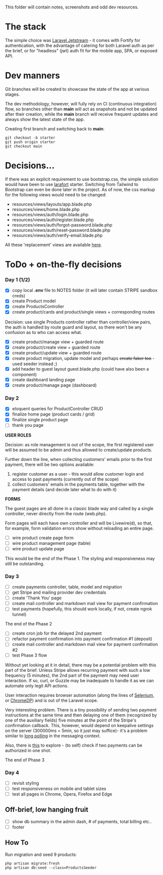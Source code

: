 This folder will contain notes, screenshots and odd dev resources.

# The stack

The simple choice was [Laravel Jetstream](https://jetstream.laravel.com/2.x/introduction.html) - it comes with
Fortify for authentication, with the advantage of catering for both Laravel auth as per the brief, or for
"headless" (jwt) auth fit for the mobile app, SPA, or exposed API.

# Dev manners

Git branches will be created to showcase the state of the app at various stages.

The dev methodology, however, will fully rely on CI (continuous integration) flow, so branches other than
**main** will act as snapshots and not be updated after their creation, while the **main** branch will receive
frequent updates and always show the latest state of the app.

Creating first branch and switching back to **main**:

```
git checkout -b starter
git push origin starter
git checkout main
```

# Decisions...
 
If there was an explicit requirement to use bootstrap.css, the simple solution would have been
to use [larafort](https://github.com/32u2/larafort) starter. Switching from Tailwind to Bootstrap
can even be done later in the project. As of now, the css markup for the following views would need to be changed:

- resources/views/layouts/app.blade.php
- resources/views/home.blade.php
- resources/views/auth/login.blade.php
- resources/views/auth/register.blade.php
- resources/views/auth/forgot-password.blade.php
- resources/views/auth/reset-password.blade.php
- resources/views/auth/verify-email.blade.php

All these 'replacement' views are available [here](https://github.com/32u2/larafort/tree/main/resources/views/auth).

# ToDo + on-the-fly decisions

### Day 1 (1/2)

- [x] copy local **.env** file to NOTES folder (it will later contain STRIPE sandbox creds)
- [x] create Product model
- [x] create ProductsController
- [x] create product/cards and product/single views + corresponding routes

Decision: use single Products controller rather than controller/view pairs, the auth is handled by route guard and layout,
so there won't be any confusion as to who can access what.

- [x] create product/manage view + guarded route
- [x] create product/create view + guarded route
- [x] create product/update view + guarded route
- [x] create product migration, update model and perhaps ~~create faker too~~ - used seeder instead ;)
- [x] add header to guest layout guest.blade.php (could have also been a component)
- [x] create dashboard landing page
- [x] create product/manage page (dashboard)

### Day 2

- [x] eloquent queries for ProductController CRUD
- [x] finalize home page (product cards / grid)
- [x] finalize single product page
- [ ] thank you page

**USER ROLES**

Decision: as role management is out of the scope, the first registered user will be assumed to be admin
and thus allowed to create/update products.

Further down the line, when collecting customers' emails prior to the first payment, there will be two
options available:

1. register customer as a user - this would allow customer login and access to past payments (currently out of the scope)
2. collect customers' emails in the payments table, together with the payment details (and decide later what to do with it)

**FORMS**

The guest pages are all done in a classic blade way and called by a single controller, never directly from the route (web.php).

Form pages will each have own controller and will be Livewire(d), so that, for example, form validation errors show without
reloading an entire page.

- [ ] wire product create page form
- [ ] wire product management page (table)
- [ ] wire product update page

This would be the end of the Phase 1. The styling and responsiveness may still be outstanding.

### Day 3

- [ ] create payments controller, table, model and migration
- [ ] get Stripe and mailing provider dev credentials
- [ ] create 'Thank You' page
- [ ] create mail controller and markdown mail view for payment confirmation
- [ ] test payments (hopefully, this should work locally, if not, create ngrok tunnel)

The end of the Phase 2

- [ ] create cron job for the delayed 2nd payment
- [ ] refactor payment confirmation into payment confirmation #1 (deposit)
- [ ] create mail controller and markdown mail view for payment confirmation #2
- [ ] test Phase 3 flow

Without yet looking at it in detail, there may be a potential problem with this part of the brief.
Unless Stripe allows recurring payment with such a low frequency (5 minutes), the 2nd part of the payment may need
user interaction. If so, curl, or Guzzle may be inadequate to handle it as we can automate only legit API actions.

User interaction requires browser automation (along the lines of [Selenium](https://www.selenium.dev/), or [ChromeDP](https://github.com/chromedp/chromedp))
and is out of the Laravel scope.

Very interesting problem. There is a tiny possibility of sending two payment instructions at the same time and then delaying
one of them (recognized by one of the auxiliary fields) five minutes at the point of the Stripe's confirmation callback. This, however,
would depend on keepalive settings on the server (300000ms = 5min, so it just may suffice)- it's a problem similar to
[long polling](https://help.hcltechsw.com/connections/v65/admin/install/inst_post_nginx.html) in the messaging context.

Also, there is [this](https://stripe.com/docs/charges/placing-a-hold) to explore - (to self) check if two payments can be authorized in one shot.

The end of Phase 3

### Day 4

- [ ] revisit styling
- [ ] test responsiveness on mobile and tablet sizes
- [ ] test all pages in Chrome, Opera, Firefox and Edge

## Off-brief, low hanging fruit

- [ ] show db summary in the admin dash, # of payments, total billing etc..
- [ ] footer

## How To

Run migration and seed 9 products:

```
php artisan migrate:fresh
php artisan db:seed --class=ProductsSeeder

```



